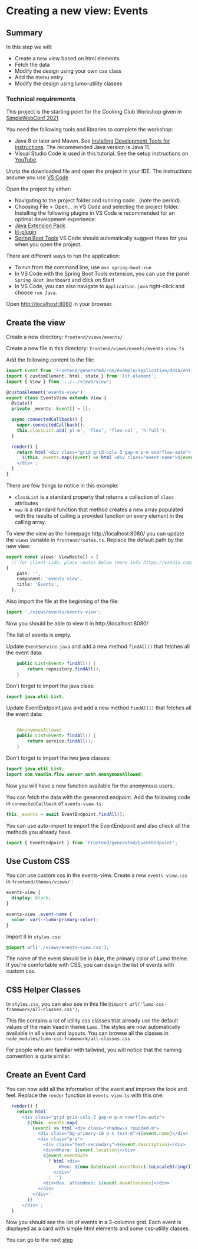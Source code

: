# Creating a new view: Events

## Summary

In this step we will:

- Create a new view based on html elements
- Fetch the data
- Modify the design using your own css class
- Add the menu entry
- Modify the design using lumo-utility classes


### Technical requirements

This project is the starting point for the Cooking Club Workshop given in [SimpleWebConf 2021](https://simplewebconf.com/)

You need the following tools and libraries to complete the workshop:
- Java 8 or later and Maven. See [Installing Development Tools for instructions](https://vaadin.com/docs/v20/guide/install). The recommended Java version is Java 11.
- Visual Studio Code is used in this tutorial. See the setup instructions on [YouTube](https://www.youtube.com/watch?v=G_aJONwi0qo).

Unzip the downloaded file and open the project in your IDE. The instructions assume you use [VS Code](https://code.visualstudio.com/)

Open the project by either:
- Navigating to the project folder and running code . (note the period).
- Choosing File > Open... in VS Code and selecting the project folder.
  Installing the following plugins in VS Code is recommended for an optimal development experience:
- [Java Extension Pack](https://marketplace.visualstudio.com/items?itemName=vscjava.vscode-java-pack)
- [lit-plugin](https://marketplace.visualstudio.com/items?itemName=runem.lit-plugin)
- [Spring Boot Tools](https://marketplace.visualstudio.com/items?itemName=Pivotal.vscode-spring-boot)
  VS Code should automatically suggest these for you when you open the project.

There are different ways to run the application:
- To run from the command line, use `mvn spring-boot:run`
- In VS Code with the Spring Boot Tools extension, you can use the panel `Spring Boot Dashboard` and click on Start
- In VS Code, you can also navigate to `Application.java` right-click and choose `run Java`.

Open [http://localhost:8080](http://localhost:8080) in your browser.

## Create the view

Create a new directory: `frontend/views/events/`

Create a new file in this directory: `frontend/views/events/events-view.ts`

Add the following content to the file:

```ts
import Event from 'Frontend/generated/com/example/application/data/entity/Event';
import { customElement, html, state } from 'lit-element';
import { View } from '../../views/view';

@customElement('events-view')
export class EventsView extends View {
  @state()
  private _events: Event[] = [];

  async connectedCallback() {
    super.connectedCallback();
    this.classList.add('pl-m', 'flex', 'flex-col', 'h-full');
  }

  render() {
    return html`<div class="grid grid-cols-3 gap-m p-m overflow-auto">
      ${this._events.map((event) => html`<div class="event-name">${event.name}</div>`)}
    </div>`;
  }
}
```

There are few things to notice in this example:
- `classList` is a standard property that returns a collection of `class` attributes
- `map` is a standard function that method creates a new array populated with the results of calling a provided function on every element in the calling array.

To view the view as the homepage http://localhost:8080/ you can update the `views` variable in `frontend/routes.ts`.
Replace the default path by the new view:
```ts
export const views: ViewRoute[] = [
  // for client-side, place routes below (more info https://vaadin.com/docs/v19/flow/typescript/creating-routes.html)
{
    path: '',
    component: 'events-view',
    title: 'Events',
  },
```

Also import the file at the beginning of the file:

```ts
import './views/events/events-view';
```

Now you should be able to view it in http://localhost:8080/

The list of events is empty.

Update `EventService.java` and add a new method `findAll()` that fetches all the event data:

```java
    public List<Event> findAll() {
        return repository.findAll();
    }
```

Don't forget to import the java class:

```java
import java.util.List;
```

Update EventEndpoint.java and add a new method `findAll()` that fetches all the event data:

```java

    @AnonymousAllowed
    public List<Event> findAll() {
        return service.findAll();
    }
```

Don't forget to import the two java classes:

```java
import java.util.List;
import com.vaadin.flow.server.auth.AnonymousAllowed;
```

Now you will have a new function available for the anonymous users.


You can fetch the data with the generated endpoint. Add the following code in `connectedCallback` of `events-view.ts`:

```ts
this._events = await EventEndpoint.findAll();
```

You can use auto-import to import the EventEndpoint and also check all the methods you already have.

```ts
import { EventEndpoint } from 'Frontend/generated/EventEndpoint';
```

## Use Custom CSS

You can use custom css in the events-view.
Create a new `events-view.css` in `frontend/themes/views/` :
```css
events-view {
  display: block;
}

events-view .event-name {
  color: var(--lumo-primary-color);
}
```

Import it in `styles.css`:
```css
@import url('./views/events-view.css');
```

The name of the event should be in blue, the primary color of Lumo theme. If you're comfortable with CSS, you can design the list of events with custom css.


## CSS Helper Classes

In `styles.css`, you can also see in this file `@import url('lumo-css-framework/all-classes.css');`

This file contains a lot of utility css classes that already use the default values of the main Vaadin theme `Lumo`.
The styles are now automatically available in all views and layouts. You can browse all the classes in `node_modules/lumo-css-framework/all-classes.css`

For people who are familiar with tailwind, you will notice that the naming convention is quite similar.

## Create an Event Card

You can now add all the information of the event and improve the look and feel.
Replace the `render` function in `events-view.ts` with this one:

```ts
  render() {
    return html`
      <div class="grid grid-cols-3 gap-m p-m overflow-auto">
        ${this._events.map(
          (event) => html`<div class="shadow-s rounded-m">
            <div class="bg-primary-10 p-s text-m">${event.name}</div>
            <div class="p-s">
              <div class="text-secondary">${event.description}</div>
              <div>Where: ${event.location}</div>
              ${event.eventDate
                ? html`<div>
                    When: ${new Date(event.eventDate).toLocaleString()}
                  </div>`
                : ''}
              <div>Max. attendees: ${event.maxAttendees}</div>
            </div>
          </div>`
        )}
      </div>`;
  }
```

Now you should see the list of events in a 3-columns grid. Each event is displayed as a card with simple html elements and some css-utility classes.


You can go to the next [step](2__event-store.md)
